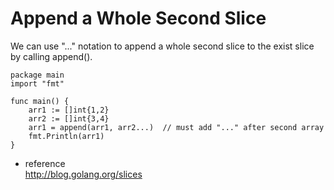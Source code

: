 
# Append a Whole Second Slice

We can use "..." notation to append a whole second slice to the exist slice by calling append().

    package main
    import "fmt"

    func main() {
        arr1 := []int{1,2}
        arr2 := []int{3,4}
        arr1 = append(arr1, arr2...)  // must add "..." after second array
        fmt.Println(arr1)
    }

* reference  
  <http://blog.golang.org/slices>